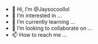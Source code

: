 - 👋 Hi, I’m @Jaysocoollol
- 👀 I’m interested in ...
- 🌱 I’m currently learning ...
- 💞️ I’m looking to collaborate on ...
- 📫 How to reach me ...

<!---
Jaysocoollol/Jaysocoollol is a ✨ special ✨ repository because its `README.md` (this file) appears on your GitHub profile.
You can click the Preview link to take a look at your changes.
--->

